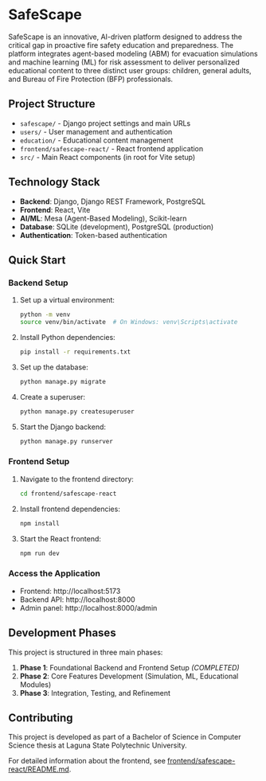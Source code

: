 # SafeScape

SafeScape is an innovative, AI-driven platform designed to address the critical gap in proactive fire safety education and preparedness. The platform integrates agent-based modeling (ABM) for evacuation simulations and machine learning (ML) for risk assessment to deliver personalized educational content to three distinct user groups: children, general adults, and Bureau of Fire Protection (BFP) professionals.

## Project Structure

- `safescape/` - Django project settings and main URLs
- `users/` - User management and authentication
- `education/` - Educational content management
- `frontend/safescape-react/` - React frontend application
- `src/` - Main React components (in root for Vite setup)

## Technology Stack

- **Backend**: Django, Django REST Framework, PostgreSQL
- **Frontend**: React, Vite
- **AI/ML**: Mesa (Agent-Based Modeling), Scikit-learn
- **Database**: SQLite (development), PostgreSQL (production)
- **Authentication**: Token-based authentication

## Quick Start

### Backend Setup

1. Set up a virtual environment:
   ```bash
   python -m venv
   source venv/bin/activate  # On Windows: venv\Scripts\activate
   ```

2. Install Python dependencies:
   ```bash
   pip install -r requirements.txt
   ```

3. Set up the database:
   ```bash
   python manage.py migrate
   ```

4. Create a superuser:
   ```bash
   python manage.py createsuperuser
   ```

5. Start the Django backend:
   ```bash
   python manage.py runserver
   ```

### Frontend Setup

1. Navigate to the frontend directory:
   ```bash
   cd frontend/safescape-react
   ```

2. Install frontend dependencies:
   ```bash
   npm install
   ```

3. Start the React frontend:
   ```bash
   npm run dev
   ```

### Access the Application

- Frontend: http://localhost:5173
- Backend API: http://localhost:8000
- Admin panel: http://localhost:8000/admin

## Development Phases

This project is structured in three main phases:

1. **Phase 1**: Foundational Backend and Frontend Setup *(COMPLETED)*
2. **Phase 2**: Core Features Development (Simulation, ML, Educational Modules)
3. **Phase 3**: Integration, Testing, and Refinement

## Contributing

This project is developed as part of a Bachelor of Science in Computer Science thesis at Laguna State Polytechnic University.

For detailed information about the frontend, see [frontend/safescape-react/README.md](frontend/safescape-react/README.md).
